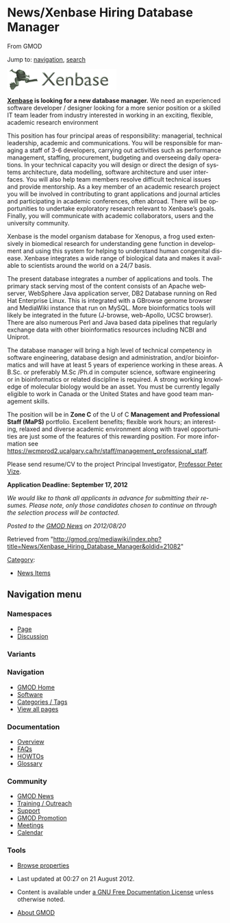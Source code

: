 <div id="mw-page-base" class="noprint">

</div>

<div id="mw-head-base" class="noprint">

</div>

<div id="content" class="mw-body" role="main">

<span id="top"></span>

<div id="mw-js-message" style="display:none;">

</div>



# <span dir="auto">News/Xenbase Hiring Database Manager</span>

<div id="bodyContent">

<div id="siteSub">

From GMOD

</div>

<div id="contentSub">

</div>

<div id="jump-to-nav" class="mw-jump">

Jump to: [navigation](#mw-navigation), [search](#p-search)

</div>

<div id="mw-content-text" class="mw-content-ltr" lang="en" dir="ltr">

<div class="floatright">

<a href="../File:XenbaseLogo.png" class="image"
title="Xenbase logo"><img
src="../../mediawiki/images/8/88/XenbaseLogo.png" width="256"
height="48" alt="Xenbase logo" /></a>

</div>

**<a href="http://www.xenbase.org" class="external text"
rel="nofollow">Xenbase</a> is looking for a new database manager.** We
need an experienced software developer / designer looking for a more
senior position or a skilled IT team leader from industry interested in
working in an exciting, flexible, academic research environment

  
This position has four principal areas of responsibility: managerial,
technical leadership, academic and communications. You will be
responsible for managing a staff of 3-6 developers, carrying out
activities such as performance management, staffing, procurement,
budgeting and overseeing daily operations. In your technical capacity
you will design or direct the design of systems architecture, data
modelling, software architecture and user interfaces. You will also help
team members resolve difficult technical issues and provide mentorship.
As a key member of an academic research project you will be involved in
contributing to grant applications and journal articles and
participating in academic conferences, often abroad. There will be
opportunities to undertake exploratory research relevant to Xenbase’s
goals. Finally, you will communicate with academic collaborators, users
and the university community.

  
Xenbase is the model organism database for Xenopus, a frog used
extensively in biomedical research for understanding gene function in
development and using this system for helping to understand human
congenital disease. Xenbase integrates a wide range of biological data
and makes it available to scientists around the world on a 24/7 basis.

  
The present database integrates a number of applications and tools. The
primary stack serving most of the content consists of an Apache
webserver, WebSphere Java application server, DB2 Database running on
Red Hat Enterprise Linux. This is integrated with a GBrowse genome
browser and MediaWiki instance that run on MySQL. More bioinformatics
tools will likely be integrated in the future (J-browse, web-Apollo,
UCSC browser). There are also numerous Perl and Java based data
pipelines that regularly exchange data with other bioinformatics
resources including NCBI and Uniprot.

  
The database manager will bring a high level of technical competency in
software engineering, database design and administration, and/or
bioinformatics and will have at least 5 years of experience working in
these areas. A B.Sc. or preferably M.Sc /Ph.d in computer science,
software engineering or in bioinformatics or related discipline is
required. A strong working knowledge of molecular biology would be an
asset. You must be currently legally eligible to work in Canada or the
United States and have good team management skills.

  
The position will be in **Zone C** of the U of C **Management and
Professional Staff (MaPS)** portfolio. Excellent benefits; flexible work
hours; an interesting, relaxed and diverse academic environment along
with travel opportunities are just some of the features of this
rewarding position. For more information see <a
href="https://wcmprod2.ucalgary.ca/hr/staff/management_professional_staff"
class="external free"
rel="nofollow">https://wcmprod2.ucalgary.ca/hr/staff/management_professional_staff</a>.

Please send resume/CV to the project Principal Investigator,
<a href="mailto:pvize@ucalgary.ca" class="external text"
rel="nofollow">Professor Peter Vize</a>.

  
**Application Deadline: September 17, 2012**

  
*We would like to thank all applicants in advance for submitting their
resumes. Please note, only those candidates chosen to continue on
through the selection process will be contacted.*

  

<div class="newsfooter">

*Posted to the [GMOD News](../GMOD_News "GMOD News") on 2012/08/20*

</div>

</div>

<div class="printfooter">

Retrieved from
"<http://gmod.org/mediawiki/index.php?title=News/Xenbase_Hiring_Database_Manager&oldid=21082>"

</div>

<div id="catlinks" class="catlinks">

<div id="mw-normal-catlinks" class="mw-normal-catlinks">

[Category](../Special:Categories "Special:Categories"):

- [News Items](../Category:News_Items "Category:News Items")

</div>

</div>

<div class="visualClear">

</div>

</div>

</div>

<div id="mw-navigation">

## Navigation menu

<div id="mw-head">



<div id="left-navigation">

<div id="p-namespaces" class="vectorTabs" role="navigation"
aria-labelledby="p-namespaces-label">

### Namespaces

- <span id="ca-nstab-main"><a href="Xenbase_Hiring_Database_Manager" accesskey="c"
  title="View the content page [c]">Page</a></span>
- <span id="ca-talk"><a
  href="http://gmod.org/mediawiki/index.php?title=Talk:News/Xenbase_Hiring_Database_Manager&amp;action=edit&amp;redlink=1"
  accesskey="t"
  title="Discussion about the content page [t]">Discussion</a></span>

</div>

<div id="p-variants" class="vectorMenu emptyPortlet" role="navigation"
aria-labelledby="p-variants-label">

### 

### Variants[](#)

<div class="menu">

</div>

</div>

</div>





</div>

</div>

</div>

<div id="mw-panel">

<div id="p-logo" role="banner">

<a href="../Main_Page"
style="background-image: url(../../images/GMOD-cogs.png);"
title="Visit the main page"></a>

</div>

<div id="p-Navigation" class="portal" role="navigation"
aria-labelledby="p-Navigation-label">

### Navigation

<div class="body">

- <span id="n-GMOD-Home">[GMOD Home](../Main_Page)</span>
- <span id="n-Software">[Software](../GMOD_Components)</span>
- <span id="n-Categories-.2F-Tags">[Categories /
  Tags](../Categories)</span>
- <span id="n-View-all-pages">[View all
  pages](../Special:AllPages)</span>

</div>

</div>

<div id="p-Documentation" class="portal" role="navigation"
aria-labelledby="p-Documentation-label">

### Documentation

<div class="body">

- <span id="n-Overview">[Overview](../Overview)</span>
- <span id="n-FAQs">[FAQs](../Category:FAQ)</span>
- <span id="n-HOWTOs">[HOWTOs](../Category:HOWTO)</span>
- <span id="n-Glossary">[Glossary](../Glossary)</span>

</div>

</div>

<div id="p-Community" class="portal" role="navigation"
aria-labelledby="p-Community-label">

### Community

<div class="body">

- <span id="n-GMOD-News">[GMOD News](../GMOD_News)</span>
- <span id="n-Training-.2F-Outreach">[Training /
  Outreach](../Training_and_Outreach)</span>
- <span id="n-Support">[Support](../Support)</span>
- <span id="n-GMOD-Promotion">[GMOD Promotion](../GMOD_Promotion)</span>
- <span id="n-Meetings">[Meetings](../Meetings)</span>
- <span id="n-Calendar">[Calendar](../Calendar)</span>

</div>

</div>

<div id="p-tb" class="portal" role="navigation"
aria-labelledby="p-tb-label">

### Tools

<div class="body">


- <span id="t-smwbrowselink"><a href="../Special:Browse/News-2FXenbase_Hiring_Database_Manager"
  rel="smw-browse">Browse properties</a></span>


</div>

</div>

</div>

</div>

<div id="footer" role="contentinfo">

- <span id="footer-info-lastmod">Last updated at 00:27 on 21 August
  2012.</span>
<!-- - <span id="footer-info-viewcount">5,637 page views.</span> -->
- <span id="footer-info-copyright">Content is available under
  <a href="http://www.gnu.org/licenses/fdl-1.3.html" class="external"
  rel="nofollow">a GNU Free Documentation License</a> unless otherwise
  noted.</span>

<!-- -->

- <span id="footer-places-about">[About
  GMOD](../GMOD:About "GMOD:About")</span>

<!-- -->






</div>

